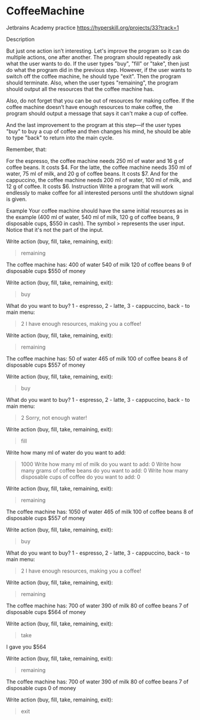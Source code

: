 # CoffeeMachine
Jetbrains Academy practice
https://hyperskill.org/projects/33?track=1

Description

But just one action isn’t interesting. Let's improve the program so it can do multiple actions, one after another. The program should repeatedly ask what the user wants to do. If the user types "buy", "fill" or "take", then just do what the program did in the previous step. However, if the user wants to switch off the coffee machine, he should type "exit". Then the program should terminate. Also, when the user types "remaining", the program should output all the resources that the coffee machine has.

Also, do not forget that you can be out of resources for making coffee. If the coffee machine doesn’t have enough resources to make coffee, the program should output a message that says it can't make a cup of coffee.

And the last improvement to the program at this step—if the user types "buy" to buy a cup of coffee and then changes his mind, he should be able to type "back" to return into the main cycle.

Remember, that:

For the espresso, the coffee machine needs 250 ml of water and 16 g of coffee beans. It costs $4.
For the latte, the coffee machine needs 350 ml of water, 75 ml of milk, and 20 g of coffee beans. It costs $7.
And for the cappuccino, the coffee machine needs 200 ml of water, 100 ml of milk, and 12 g of coffee. It costs $6.
Instruction
Write a program that will work endlessly to make coffee for all interested persons until the shutdown signal is given.

Example
Your coffee machine should have the same initial resources as in the example (400 ml of water, 540 ml of milk, 120 g of coffee beans, 9 disposable cups, $550 in cash).
The symbol > represents the user input. Notice that it's not the part of the input.

Write action (buy, fill, take, remaining, exit): 
> remaining
 
The coffee machine has:
400 of water
540 of milk
120 of coffee beans
9 of disposable cups
$550 of money
 
Write action (buy, fill, take, remaining, exit): 
> buy
 
What do you want to buy? 1 - espresso, 2 - latte, 3 - cappuccino, back - to main menu: 
> 2
I have enough resources, making you a coffee!
 
Write action (buy, fill, take, remaining, exit): 
> remaining
 
The coffee machine has:
50 of water
465 of milk
100 of coffee beans
8 of disposable cups
$557 of money
 
Write action (buy, fill, take, remaining, exit): 
> buy
 
What do you want to buy? 1 - espresso, 2 - latte, 3 - cappuccino, back - to main menu: 
> 2
Sorry, not enough water!
 
Write action (buy, fill, take, remaining, exit): 
> fill
 
Write how many ml of water do you want to add: 
> 1000
Write how many ml of milk do you want to add: 
> 0
Write how many grams of coffee beans do you want to add: 
> 0
Write how many disposable cups of coffee do you want to add: 
> 0
 
Write action (buy, fill, take, remaining, exit): 
> remaining
 
The coffee machine has:
1050 of water
465 of milk
100 of coffee beans
8 of disposable cups
$557 of money
 
Write action (buy, fill, take, remaining, exit): 
> buy
 
What do you want to buy? 1 - espresso, 2 - latte, 3 - cappuccino, back - to main menu: 
> 2
I have enough resources, making you a coffee!
 
Write action (buy, fill, take, remaining, exit): 
> remaining
 
The coffee machine has:
700 of water
390 of milk
80 of coffee beans
7 of disposable cups
$564 of money
 
Write action (buy, fill, take, remaining, exit): 
> take
 
I gave you $564
 
Write action (buy, fill, take, remaining, exit): 
> remaining
 
The coffee machine has:
700 of water
390 of milk
80 of coffee beans
7 of disposable cups
0 of money
 
Write action (buy, fill, take, remaining, exit): 
> exit
